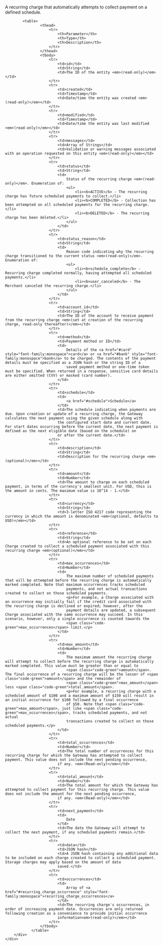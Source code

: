 <div class="method-area">
  <div class="method-copy">
    <div class="method-copy-padding">
			<p>A recurring charge that automatically attempts to collect payment on a defined schedule.</p>

			<table>
					<thead>
						<tr>
							<th>Parameter</th>
							<th>Type</th>
							<th>Description</th>
						</tr>
					</thead>
					<tbody>
						<tr>
							<td>id</td>
							<td>String</td>
							<td>The ID of the entity <em>(read-only)</em></td>
						</tr>
						<tr>
							<td>created</td>
							<td>Timestamp</td>
							<td>Date/time the entity was created <em>(read-only)</em></td>
						</tr>
						<tr>
							<td>modified</td>
							<td>Timestamp</td>
							<td>Date/time the entity was last modified <em>(read-only)</em></td>
						</tr>
						<tr>
							<td>messages</td>
							<td>Array of Strings</td>
							<td>Validation or warning messages associated with an operation requested on this entity <em>(read-only)</em></td>
						</tr>
						<tr>
							<td>status</td>
							<td>String</td>
							<td>
								Status of the recurring charge <em>(read-only)</em>. Enumeration of:
								<ul>
									<li><b>ACTIVE</b> - The recurring charge has future scheduled payments to collect.</li>
									<li><b>COMPLETED</b> - Collection has been attempted on all scheduled payments for the recurring charge.</li>
									<li><b>DELETED</b> - The recurring charge has been deleted.</li>
								</ul>
							</td>
						</tr>
						<tr>
							<td>status_reason</td>
							<td>String</td>
							<td>
								Reason code indicating why the recurring charge transitioned to the current status <em>(read-only)</em>. Enumeration of:
								<ul>
									<li><b>schedule_complete</b> - Recurring charge completed normally, having attempted all scheduled payments.</li>
									<li><b>user_canceled</b> - The Merchant canceled the recurring charge.</li>
								</ul>
							</td>
						</tr>
						<tr>
							<td>account_id</td>
							<td>String</td>
							<td>The ID of the account to receive payment from the recurring charge <em>(set at creation of the recurring charge, read-only thereafter)</em></td>
						</tr>
						<tr>
							<td>method</td>
							<td>Payment method or ID</td>
							<td>
								Details of the <a href="#card" style="font-family:monospace">card</a> or <a href="#bank" style="font-family:monospace">bank</a> to be charged. The contents of the payment details must be specified as a JSON hash or the string ID of a
								saved payment method or one-time token must be specified. When returned in a response, sensitive card details are either omitted (CVV) or masked (card number).
							</td>
						</tr>
						<tr>
							<td>schedule</td>
							<td>
								<a href="#schedule">Schedule</a>
							</td>
							<td>The schedule indicating when payments are due. Upon creation or update of a recurring charge, the Gateway calculates the next payment using the given schedule along with
							the configured start date and current date. For start dates occurring before the current date, the next payment is defined as the next eligible date (based on the schedule) on
							or after the current date.</td>
						</tr>
						<tr>
							<td>description</td>
							<td>String</td>
							<td>Description for the recurring charge <em>(optional)</em></td>
						</tr>
						<tr>
							<td>amount</td>
							<td>Number</td>
							<td>The amount to charge on each scheduled payment, in terms of the currency's smallest unit. For USD, this is the amount in cents. The maximum value is 10^14 - 1.</td>
						</tr>
						<tr>
							<td>currency</td>
							<td>String</td>
							<td>3-letter ISO 4217 code representing the currency in which the amount is denominated <em>(optional, defaults to USD)</em></td>
						</tr>
						<tr>
							<td>reference</td>
							<td>String</td>
							<td>An optional reference to be set on each Charge created to collect a scheduled payment associated with this recurring charge <em>(optional)</em></td>
						</tr>
						<tr>
							<td>max_occurrences</td>
							<td>Number</td>
							<td>
								The maximum number of scheduled payments that will be attempted before the recurring charge is automatically marked completed. Note that maximum occurrences tracks scheduled
								payments, and not actual transactions created to collect on those scheduled payments.
								<p>For example, a Charge associated with an occurrence may initially fail if the credit card associated with the recurring charge is declined or expired; however, after the
								payment details are updated, a subsequent Charge associated with the same occurrence may succeed. In this scenario, however, only a single occurrence is counted towards the
								<span class="code-green">max_occurrences</span> limit.</p>
							</td>
						</tr>
						<tr>
							<td>max_amount</td>
							<td>Number</td>
							<td>
								The maximum amount the recurring charge will attempt to collect before the recurring charge is automatically marked completed. This value must be greater than or equal to
								<span class="code-green">amount</span>. The final occurrence of a recurring charge will be the lesser of <span class="code-green">amount</span> and the remainder of
								<span class="code-green">max_amount</span> less <span class="code-green">total_amount</span>.
								<p>For example, a recurring charge with a scheduled amount of $100 and a maximum amount of $150 will result in an initial occurrence for $100 followed by a final occurrence
								of $50. Note that <span class="code-green">max_amount</span>, just like <span class="code-green">max_occurrences</span>, tracks scheduled payments, and not actual
								transactions created to collect on those scheduled payments.</p>
							</td>
						</tr>
						<tr>
							<td>total_occurrences</td>
							<td>Number</td>
							<td>The total number of occurrences for this recurring charge for which the Gateway has attempted to collect payment. This value does not include the next pending occurrence,
							if any. <em>(Read-only)</em></td>
						</tr>
						<tr>
							<td>total_amount</td>
							<td>Number</td>
							<td>The total amount for which the Gateway has attempted to collect payment for this recurring charge. This value does not include the amount for the next pending occurrence,
							if any. <em>(Read-only)</em></td>
						</tr>
						<tr>
							<td>next_payment</td>
							<td>
								Date
							</td>
							<td>The date the Gateway will attempt to collect the next payment, if any scheduled payments remain.</td>
						</tr>
						<tr>
							<td>data</td>
							<td>JSON hash</td>
							<td>A JSON hash containing any additional data to be included on each charge created to collect a scheduled payment. Storage charges may apply based on the amount of data
							saved.</td>
						</tr>
						<tr>
							<td>occurrences</td>
							<td>
								Array of <a href="#recurring_charge_occurrence" style="font-family:monospace">recurring_charge_occurrences</a>
							</td>
							<td>The recurring charge's occurrences, in order of increasing payment date. Occurrences are only returned following creation as a convenience to provide initial occurrence
							information<em>(read-only)</em></td>
						</tr>
					</tbody>
				</table>
		</div>
	</div>
</div>
